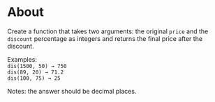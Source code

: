 # About

Create a function that takes two arguments: the original `price` and the `discount` percentage as integers and returns the final price after the discount.  
  
Examples:  
`dis(1500, 50) → 750`  
`dis(89, 20) → 71.2`  
`dis(100, 75) → 25`  
  
Notes: the answer should be decimal places.  
